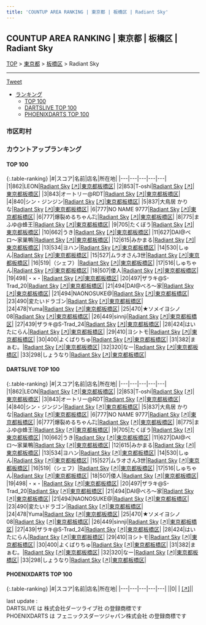 ```yaml
---
title: 'COUNTUP AREA RANKING | 東京都 | 板橋区 | Radiant Sky'
---
```

## COUNTUP AREA RANKING | 東京都 | 板橋区 | Radiant Sky

[TOP](/darts/rank/) > [東京都](/darts/rank/東京都/) > [板橋区](/darts/rank/東京都/板橋区/) > Radiant Sky

___

<a href="https://twitter.com/share?ref_src=twsrc%5Etfw" data-text="COUNTUP AREA RANKING | 東京都板橋区Radiant Sky" class="twitter-share-button" data-hashtags="DARTSLIVE,PHOENIXDARTS,darts,ダーツ" data-show-count="false">Tweet</a>

* [ランキング](#カウントアップランキング)
    * [TOP 100](#top-100)
    * [DARTSLIVE TOP 100](#dartslive-top-100)
    * [PHOENIXDARTS TOP 100](#phoenixdarts-top-100)

### 市区町村

<ul>

</ul>

### カウントアップランキング

#### TOP 100



{:.table-ranking}
|#|スコア|名前|店名|所在地|
|---|---|---|---|---|
|1|862|<span class="rank-name-dl">LEON</span>|<a href="/darts/rank/shops/e224763722c09bdf0d9b047a20a7ba1e.html">Radiant Sky</a> <a href="https://search.dartslive.com/jp/shop/e224763722c09bdf0d9b047a20a7ba1e">[↗]</a>|<a href="/darts/rank/東京都/板橋区">東京都板橋区</a>|
|2|853|<span class="rank-name-dl">T-oshi</span>|<a href="/darts/rank/shops/e224763722c09bdf0d9b047a20a7ba1e.html">Radiant Sky</a> <a href="https://search.dartslive.com/jp/shop/e224763722c09bdf0d9b047a20a7ba1e">[↗]</a>|<a href="/darts/rank/東京都/板橋区">東京都板橋区</a>|
|3|843|<span class="rank-name-dl">オートリー@RDT</span>|<a href="/darts/rank/shops/e224763722c09bdf0d9b047a20a7ba1e.html">Radiant Sky</a> <a href="https://search.dartslive.com/jp/shop/e224763722c09bdf0d9b047a20a7ba1e">[↗]</a>|<a href="/darts/rank/東京都/板橋区">東京都板橋区</a>|
|4|840|<span class="rank-name-dl">シン・ジンジン</span>|<a href="/darts/rank/shops/e224763722c09bdf0d9b047a20a7ba1e.html">Radiant Sky</a> <a href="https://search.dartslive.com/jp/shop/e224763722c09bdf0d9b047a20a7ba1e">[↗]</a>|<a href="/darts/rank/東京都/板橋区">東京都板橋区</a>|
|5|837|<span class="rank-name-dl">大鳥居 かりな</span>|<a href="/darts/rank/shops/e224763722c09bdf0d9b047a20a7ba1e.html">Radiant Sky</a> <a href="https://search.dartslive.com/jp/shop/e224763722c09bdf0d9b047a20a7ba1e">[↗]</a>|<a href="/darts/rank/東京都/板橋区">東京都板橋区</a>|
|6|777|<span class="rank-name-dl">NO NAME 9777</span>|<a href="/darts/rank/shops/e224763722c09bdf0d9b047a20a7ba1e.html">Radiant Sky</a> <a href="https://search.dartslive.com/jp/shop/e224763722c09bdf0d9b047a20a7ba1e">[↗]</a>|<a href="/darts/rank/東京都/板橋区">東京都板橋区</a>|
|6|777|<span class="rank-name-dl">爆裂めるちゃん㌠</span>|<a href="/darts/rank/shops/e224763722c09bdf0d9b047a20a7ba1e.html">Radiant Sky</a> <a href="https://search.dartslive.com/jp/shop/e224763722c09bdf0d9b047a20a7ba1e">[↗]</a>|<a href="/darts/rank/東京都/板橋区">東京都板橋区</a>|
|8|775|<span class="rank-name-dl">まふゆ@蜂王</span>|<a href="/darts/rank/shops/e224763722c09bdf0d9b047a20a7ba1e.html">Radiant Sky</a> <a href="https://search.dartslive.com/jp/shop/e224763722c09bdf0d9b047a20a7ba1e">[↗]</a>|<a href="/darts/rank/東京都/板橋区">東京都板橋区</a>|
|9|705|<span class="rank-name-dl">たくぼう</span>|<a href="/darts/rank/shops/e224763722c09bdf0d9b047a20a7ba1e.html">Radiant Sky</a> <a href="https://search.dartslive.com/jp/shop/e224763722c09bdf0d9b047a20a7ba1e">[↗]</a>|<a href="/darts/rank/東京都/板橋区">東京都板橋区</a>|
|10|662|<span class="rank-name-dl">うき</span>|<a href="/darts/rank/shops/e224763722c09bdf0d9b047a20a7ba1e.html">Radiant Sky</a> <a href="https://search.dartslive.com/jp/shop/e224763722c09bdf0d9b047a20a7ba1e">[↗]</a>|<a href="/darts/rank/東京都/板橋区">東京都板橋区</a>|
|11|627|<span class="rank-name-dl">DAI@ベロ〜家巣鴨</span>|<a href="/darts/rank/shops/e224763722c09bdf0d9b047a20a7ba1e.html">Radiant Sky</a> <a href="https://search.dartslive.com/jp/shop/e224763722c09bdf0d9b047a20a7ba1e">[↗]</a>|<a href="/darts/rank/東京都/板橋区">東京都板橋区</a>|
|12|615|<span class="rank-name-dl">みかまる</span>|<a href="/darts/rank/shops/e224763722c09bdf0d9b047a20a7ba1e.html">Radiant Sky</a> <a href="https://search.dartslive.com/jp/shop/e224763722c09bdf0d9b047a20a7ba1e">[↗]</a>|<a href="/darts/rank/東京都/板橋区">東京都板橋区</a>|
|13|534|<span class="rank-name-dl">ヨハン</span>|<a href="/darts/rank/shops/e224763722c09bdf0d9b047a20a7ba1e.html">Radiant Sky</a> <a href="https://search.dartslive.com/jp/shop/e224763722c09bdf0d9b047a20a7ba1e">[↗]</a>|<a href="/darts/rank/東京都/板橋区">東京都板橋区</a>|
|14|530|<span class="rank-name-dl">しゅん</span>|<a href="/darts/rank/shops/e224763722c09bdf0d9b047a20a7ba1e.html">Radiant Sky</a> <a href="https://search.dartslive.com/jp/shop/e224763722c09bdf0d9b047a20a7ba1e">[↗]</a>|<a href="/darts/rank/東京都/板橋区">東京都板橋区</a>|
|15|527|<span class="rank-name-dl">ムラオさん3世</span>|<a href="/darts/rank/shops/e224763722c09bdf0d9b047a20a7ba1e.html">Radiant Sky</a> <a href="https://search.dartslive.com/jp/shop/e224763722c09bdf0d9b047a20a7ba1e">[↗]</a>|<a href="/darts/rank/東京都/板橋区">東京都板橋区</a>|
|16|519|<span class="rank-name-dl">（シェフ）</span>|<a href="/darts/rank/shops/e224763722c09bdf0d9b047a20a7ba1e.html">Radiant Sky</a> <a href="https://search.dartslive.com/jp/shop/e224763722c09bdf0d9b047a20a7ba1e">[↗]</a>|<a href="/darts/rank/東京都/板橋区">東京都板橋区</a>|
|17|516|<span class="rank-name-dl">しゅちゃん</span>|<a href="/darts/rank/shops/e224763722c09bdf0d9b047a20a7ba1e.html">Radiant Sky</a> <a href="https://search.dartslive.com/jp/shop/e224763722c09bdf0d9b047a20a7ba1e">[↗]</a>|<a href="/darts/rank/東京都/板橋区">東京都板橋区</a>|
|18|507|<span class="rank-name-dl">倭人</span>|<a href="/darts/rank/shops/e224763722c09bdf0d9b047a20a7ba1e.html">Radiant Sky</a> <a href="https://search.dartslive.com/jp/shop/e224763722c09bdf0d9b047a20a7ba1e">[↗]</a>|<a href="/darts/rank/東京都/板橋区">東京都板橋区</a>|
|19|498|<span class="rank-name-dl">・×・</span>|<a href="/darts/rank/shops/e224763722c09bdf0d9b047a20a7ba1e.html">Radiant Sky</a> <a href="https://search.dartslive.com/jp/shop/e224763722c09bdf0d9b047a20a7ba1e">[↗]</a>|<a href="/darts/rank/東京都/板橋区">東京都板橋区</a>|
|20|497|<span class="rank-name-dl">ザラキ@S-Trad_20</span>|<a href="/darts/rank/shops/e224763722c09bdf0d9b047a20a7ba1e.html">Radiant Sky</a> <a href="https://search.dartslive.com/jp/shop/e224763722c09bdf0d9b047a20a7ba1e">[↗]</a>|<a href="/darts/rank/東京都/板橋区">東京都板橋区</a>|
|21|494|<span class="rank-name-dl">DAI@べろ〜家</span>|<a href="/darts/rank/shops/e224763722c09bdf0d9b047a20a7ba1e.html">Radiant Sky</a> <a href="https://search.dartslive.com/jp/shop/e224763722c09bdf0d9b047a20a7ba1e">[↗]</a>|<a href="/darts/rank/東京都/板橋区">東京都板橋区</a>|
|21|494|<span class="rank-name-dl">NAONOSUKE@</span>|<a href="/darts/rank/shops/e224763722c09bdf0d9b047a20a7ba1e.html">Radiant Sky</a> <a href="https://search.dartslive.com/jp/shop/e224763722c09bdf0d9b047a20a7ba1e">[↗]</a>|<a href="/darts/rank/東京都/板橋区">東京都板橋区</a>|
|23|490|<span class="rank-name-dl">変たいドラゴン</span>|<a href="/darts/rank/shops/e224763722c09bdf0d9b047a20a7ba1e.html">Radiant Sky</a> <a href="https://search.dartslive.com/jp/shop/e224763722c09bdf0d9b047a20a7ba1e">[↗]</a>|<a href="/darts/rank/東京都/板橋区">東京都板橋区</a>|
|24|478|<span class="rank-name-dl">Yuma</span>|<a href="/darts/rank/shops/e224763722c09bdf0d9b047a20a7ba1e.html">Radiant Sky</a> <a href="https://search.dartslive.com/jp/shop/e224763722c09bdf0d9b047a20a7ba1e">[↗]</a>|<a href="/darts/rank/東京都/板橋区">東京都板橋区</a>|
|25|470|<span class="rank-name-dl">★ソメイヨシノ08</span>|<a href="/darts/rank/shops/e224763722c09bdf0d9b047a20a7ba1e.html">Radiant Sky</a> <a href="https://search.dartslive.com/jp/shop/e224763722c09bdf0d9b047a20a7ba1e">[↗]</a>|<a href="/darts/rank/東京都/板橋区">東京都板橋区</a>|
|26|449|<span class="rank-name-dl">sinnji</span>|<a href="/darts/rank/shops/e224763722c09bdf0d9b047a20a7ba1e.html">Radiant Sky</a> <a href="https://search.dartslive.com/jp/shop/e224763722c09bdf0d9b047a20a7ba1e">[↗]</a>|<a href="/darts/rank/東京都/板橋区">東京都板橋区</a>|
|27|439|<span class="rank-name-dl">ザラキ@S-Trad_24</span>|<a href="/darts/rank/shops/e224763722c09bdf0d9b047a20a7ba1e.html">Radiant Sky</a> <a href="https://search.dartslive.com/jp/shop/e224763722c09bdf0d9b047a20a7ba1e">[↗]</a>|<a href="/darts/rank/東京都/板橋区">東京都板橋区</a>|
|28|424|<span class="rank-name-dl">はいたにらん</span>|<a href="/darts/rank/shops/e224763722c09bdf0d9b047a20a7ba1e.html">Radiant Sky</a> <a href="https://search.dartslive.com/jp/shop/e224763722c09bdf0d9b047a20a7ba1e">[↗]</a>|<a href="/darts/rank/東京都/板橋区">東京都板橋区</a>|
|29|410|<span class="rank-name-dl">ヨシトモ</span>|<a href="/darts/rank/shops/e224763722c09bdf0d9b047a20a7ba1e.html">Radiant Sky</a> <a href="https://search.dartslive.com/jp/shop/e224763722c09bdf0d9b047a20a7ba1e">[↗]</a>|<a href="/darts/rank/東京都/板橋区">東京都板橋区</a>|
|30|400|<span class="rank-name-dl">よくばりちゅ</span>|<a href="/darts/rank/shops/e224763722c09bdf0d9b047a20a7ba1e.html">Radiant Sky</a> <a href="https://search.dartslive.com/jp/shop/e224763722c09bdf0d9b047a20a7ba1e">[↗]</a>|<a href="/darts/rank/東京都/板橋区">東京都板橋区</a>|
|31|382|<span class="rank-name-dl">まぁむ。</span>|<a href="/darts/rank/shops/e224763722c09bdf0d9b047a20a7ba1e.html">Radiant Sky</a> <a href="https://search.dartslive.com/jp/shop/e224763722c09bdf0d9b047a20a7ba1e">[↗]</a>|<a href="/darts/rank/東京都/板橋区">東京都板橋区</a>|
|32|320|<span class="rank-name-dl">なー</span>|<a href="/darts/rank/shops/e224763722c09bdf0d9b047a20a7ba1e.html">Radiant Sky</a> <a href="https://search.dartslive.com/jp/shop/e224763722c09bdf0d9b047a20a7ba1e">[↗]</a>|<a href="/darts/rank/東京都/板橋区">東京都板橋区</a>|
|33|298|<span class="rank-name-dl">しょうなり</span>|<a href="/darts/rank/shops/e224763722c09bdf0d9b047a20a7ba1e.html">Radiant Sky</a> <a href="https://search.dartslive.com/jp/shop/e224763722c09bdf0d9b047a20a7ba1e">[↗]</a>|<a href="/darts/rank/東京都/板橋区">東京都板橋区</a>|


#### DARTSLIVE TOP 100



{:.table-ranking}
|#|スコア|名前|店名|所在地|
|---|---|---|---|---|
|1|862|<span class="rank-name-dl">LEON</span>|<a href="/darts/rank/shops/e224763722c09bdf0d9b047a20a7ba1e.html">Radiant Sky</a> <a href="https://search.dartslive.com/jp/shop/e224763722c09bdf0d9b047a20a7ba1e">[↗]</a>|<a href="/darts/rank/東京都/板橋区">東京都板橋区</a>|
|2|853|<span class="rank-name-dl">T-oshi</span>|<a href="/darts/rank/shops/e224763722c09bdf0d9b047a20a7ba1e.html">Radiant Sky</a> <a href="https://search.dartslive.com/jp/shop/e224763722c09bdf0d9b047a20a7ba1e">[↗]</a>|<a href="/darts/rank/東京都/板橋区">東京都板橋区</a>|
|3|843|<span class="rank-name-dl">オートリー@RDT</span>|<a href="/darts/rank/shops/e224763722c09bdf0d9b047a20a7ba1e.html">Radiant Sky</a> <a href="https://search.dartslive.com/jp/shop/e224763722c09bdf0d9b047a20a7ba1e">[↗]</a>|<a href="/darts/rank/東京都/板橋区">東京都板橋区</a>|
|4|840|<span class="rank-name-dl">シン・ジンジン</span>|<a href="/darts/rank/shops/e224763722c09bdf0d9b047a20a7ba1e.html">Radiant Sky</a> <a href="https://search.dartslive.com/jp/shop/e224763722c09bdf0d9b047a20a7ba1e">[↗]</a>|<a href="/darts/rank/東京都/板橋区">東京都板橋区</a>|
|5|837|<span class="rank-name-dl">大鳥居 かりな</span>|<a href="/darts/rank/shops/e224763722c09bdf0d9b047a20a7ba1e.html">Radiant Sky</a> <a href="https://search.dartslive.com/jp/shop/e224763722c09bdf0d9b047a20a7ba1e">[↗]</a>|<a href="/darts/rank/東京都/板橋区">東京都板橋区</a>|
|6|777|<span class="rank-name-dl">NO NAME 9777</span>|<a href="/darts/rank/shops/e224763722c09bdf0d9b047a20a7ba1e.html">Radiant Sky</a> <a href="https://search.dartslive.com/jp/shop/e224763722c09bdf0d9b047a20a7ba1e">[↗]</a>|<a href="/darts/rank/東京都/板橋区">東京都板橋区</a>|
|6|777|<span class="rank-name-dl">爆裂めるちゃん㌠</span>|<a href="/darts/rank/shops/e224763722c09bdf0d9b047a20a7ba1e.html">Radiant Sky</a> <a href="https://search.dartslive.com/jp/shop/e224763722c09bdf0d9b047a20a7ba1e">[↗]</a>|<a href="/darts/rank/東京都/板橋区">東京都板橋区</a>|
|8|775|<span class="rank-name-dl">まふゆ@蜂王</span>|<a href="/darts/rank/shops/e224763722c09bdf0d9b047a20a7ba1e.html">Radiant Sky</a> <a href="https://search.dartslive.com/jp/shop/e224763722c09bdf0d9b047a20a7ba1e">[↗]</a>|<a href="/darts/rank/東京都/板橋区">東京都板橋区</a>|
|9|705|<span class="rank-name-dl">たくぼう</span>|<a href="/darts/rank/shops/e224763722c09bdf0d9b047a20a7ba1e.html">Radiant Sky</a> <a href="https://search.dartslive.com/jp/shop/e224763722c09bdf0d9b047a20a7ba1e">[↗]</a>|<a href="/darts/rank/東京都/板橋区">東京都板橋区</a>|
|10|662|<span class="rank-name-dl">うき</span>|<a href="/darts/rank/shops/e224763722c09bdf0d9b047a20a7ba1e.html">Radiant Sky</a> <a href="https://search.dartslive.com/jp/shop/e224763722c09bdf0d9b047a20a7ba1e">[↗]</a>|<a href="/darts/rank/東京都/板橋区">東京都板橋区</a>|
|11|627|<span class="rank-name-dl">DAI@ベロ〜家巣鴨</span>|<a href="/darts/rank/shops/e224763722c09bdf0d9b047a20a7ba1e.html">Radiant Sky</a> <a href="https://search.dartslive.com/jp/shop/e224763722c09bdf0d9b047a20a7ba1e">[↗]</a>|<a href="/darts/rank/東京都/板橋区">東京都板橋区</a>|
|12|615|<span class="rank-name-dl">みかまる</span>|<a href="/darts/rank/shops/e224763722c09bdf0d9b047a20a7ba1e.html">Radiant Sky</a> <a href="https://search.dartslive.com/jp/shop/e224763722c09bdf0d9b047a20a7ba1e">[↗]</a>|<a href="/darts/rank/東京都/板橋区">東京都板橋区</a>|
|13|534|<span class="rank-name-dl">ヨハン</span>|<a href="/darts/rank/shops/e224763722c09bdf0d9b047a20a7ba1e.html">Radiant Sky</a> <a href="https://search.dartslive.com/jp/shop/e224763722c09bdf0d9b047a20a7ba1e">[↗]</a>|<a href="/darts/rank/東京都/板橋区">東京都板橋区</a>|
|14|530|<span class="rank-name-dl">しゅん</span>|<a href="/darts/rank/shops/e224763722c09bdf0d9b047a20a7ba1e.html">Radiant Sky</a> <a href="https://search.dartslive.com/jp/shop/e224763722c09bdf0d9b047a20a7ba1e">[↗]</a>|<a href="/darts/rank/東京都/板橋区">東京都板橋区</a>|
|15|527|<span class="rank-name-dl">ムラオさん3世</span>|<a href="/darts/rank/shops/e224763722c09bdf0d9b047a20a7ba1e.html">Radiant Sky</a> <a href="https://search.dartslive.com/jp/shop/e224763722c09bdf0d9b047a20a7ba1e">[↗]</a>|<a href="/darts/rank/東京都/板橋区">東京都板橋区</a>|
|16|519|<span class="rank-name-dl">（シェフ）</span>|<a href="/darts/rank/shops/e224763722c09bdf0d9b047a20a7ba1e.html">Radiant Sky</a> <a href="https://search.dartslive.com/jp/shop/e224763722c09bdf0d9b047a20a7ba1e">[↗]</a>|<a href="/darts/rank/東京都/板橋区">東京都板橋区</a>|
|17|516|<span class="rank-name-dl">しゅちゃん</span>|<a href="/darts/rank/shops/e224763722c09bdf0d9b047a20a7ba1e.html">Radiant Sky</a> <a href="https://search.dartslive.com/jp/shop/e224763722c09bdf0d9b047a20a7ba1e">[↗]</a>|<a href="/darts/rank/東京都/板橋区">東京都板橋区</a>|
|18|507|<span class="rank-name-dl">倭人</span>|<a href="/darts/rank/shops/e224763722c09bdf0d9b047a20a7ba1e.html">Radiant Sky</a> <a href="https://search.dartslive.com/jp/shop/e224763722c09bdf0d9b047a20a7ba1e">[↗]</a>|<a href="/darts/rank/東京都/板橋区">東京都板橋区</a>|
|19|498|<span class="rank-name-dl">・×・</span>|<a href="/darts/rank/shops/e224763722c09bdf0d9b047a20a7ba1e.html">Radiant Sky</a> <a href="https://search.dartslive.com/jp/shop/e224763722c09bdf0d9b047a20a7ba1e">[↗]</a>|<a href="/darts/rank/東京都/板橋区">東京都板橋区</a>|
|20|497|<span class="rank-name-dl">ザラキ@S-Trad_20</span>|<a href="/darts/rank/shops/e224763722c09bdf0d9b047a20a7ba1e.html">Radiant Sky</a> <a href="https://search.dartslive.com/jp/shop/e224763722c09bdf0d9b047a20a7ba1e">[↗]</a>|<a href="/darts/rank/東京都/板橋区">東京都板橋区</a>|
|21|494|<span class="rank-name-dl">DAI@べろ〜家</span>|<a href="/darts/rank/shops/e224763722c09bdf0d9b047a20a7ba1e.html">Radiant Sky</a> <a href="https://search.dartslive.com/jp/shop/e224763722c09bdf0d9b047a20a7ba1e">[↗]</a>|<a href="/darts/rank/東京都/板橋区">東京都板橋区</a>|
|21|494|<span class="rank-name-dl">NAONOSUKE@</span>|<a href="/darts/rank/shops/e224763722c09bdf0d9b047a20a7ba1e.html">Radiant Sky</a> <a href="https://search.dartslive.com/jp/shop/e224763722c09bdf0d9b047a20a7ba1e">[↗]</a>|<a href="/darts/rank/東京都/板橋区">東京都板橋区</a>|
|23|490|<span class="rank-name-dl">変たいドラゴン</span>|<a href="/darts/rank/shops/e224763722c09bdf0d9b047a20a7ba1e.html">Radiant Sky</a> <a href="https://search.dartslive.com/jp/shop/e224763722c09bdf0d9b047a20a7ba1e">[↗]</a>|<a href="/darts/rank/東京都/板橋区">東京都板橋区</a>|
|24|478|<span class="rank-name-dl">Yuma</span>|<a href="/darts/rank/shops/e224763722c09bdf0d9b047a20a7ba1e.html">Radiant Sky</a> <a href="https://search.dartslive.com/jp/shop/e224763722c09bdf0d9b047a20a7ba1e">[↗]</a>|<a href="/darts/rank/東京都/板橋区">東京都板橋区</a>|
|25|470|<span class="rank-name-dl">★ソメイヨシノ08</span>|<a href="/darts/rank/shops/e224763722c09bdf0d9b047a20a7ba1e.html">Radiant Sky</a> <a href="https://search.dartslive.com/jp/shop/e224763722c09bdf0d9b047a20a7ba1e">[↗]</a>|<a href="/darts/rank/東京都/板橋区">東京都板橋区</a>|
|26|449|<span class="rank-name-dl">sinnji</span>|<a href="/darts/rank/shops/e224763722c09bdf0d9b047a20a7ba1e.html">Radiant Sky</a> <a href="https://search.dartslive.com/jp/shop/e224763722c09bdf0d9b047a20a7ba1e">[↗]</a>|<a href="/darts/rank/東京都/板橋区">東京都板橋区</a>|
|27|439|<span class="rank-name-dl">ザラキ@S-Trad_24</span>|<a href="/darts/rank/shops/e224763722c09bdf0d9b047a20a7ba1e.html">Radiant Sky</a> <a href="https://search.dartslive.com/jp/shop/e224763722c09bdf0d9b047a20a7ba1e">[↗]</a>|<a href="/darts/rank/東京都/板橋区">東京都板橋区</a>|
|28|424|<span class="rank-name-dl">はいたにらん</span>|<a href="/darts/rank/shops/e224763722c09bdf0d9b047a20a7ba1e.html">Radiant Sky</a> <a href="https://search.dartslive.com/jp/shop/e224763722c09bdf0d9b047a20a7ba1e">[↗]</a>|<a href="/darts/rank/東京都/板橋区">東京都板橋区</a>|
|29|410|<span class="rank-name-dl">ヨシトモ</span>|<a href="/darts/rank/shops/e224763722c09bdf0d9b047a20a7ba1e.html">Radiant Sky</a> <a href="https://search.dartslive.com/jp/shop/e224763722c09bdf0d9b047a20a7ba1e">[↗]</a>|<a href="/darts/rank/東京都/板橋区">東京都板橋区</a>|
|30|400|<span class="rank-name-dl">よくばりちゅ</span>|<a href="/darts/rank/shops/e224763722c09bdf0d9b047a20a7ba1e.html">Radiant Sky</a> <a href="https://search.dartslive.com/jp/shop/e224763722c09bdf0d9b047a20a7ba1e">[↗]</a>|<a href="/darts/rank/東京都/板橋区">東京都板橋区</a>|
|31|382|<span class="rank-name-dl">まぁむ。</span>|<a href="/darts/rank/shops/e224763722c09bdf0d9b047a20a7ba1e.html">Radiant Sky</a> <a href="https://search.dartslive.com/jp/shop/e224763722c09bdf0d9b047a20a7ba1e">[↗]</a>|<a href="/darts/rank/東京都/板橋区">東京都板橋区</a>|
|32|320|<span class="rank-name-dl">なー</span>|<a href="/darts/rank/shops/e224763722c09bdf0d9b047a20a7ba1e.html">Radiant Sky</a> <a href="https://search.dartslive.com/jp/shop/e224763722c09bdf0d9b047a20a7ba1e">[↗]</a>|<a href="/darts/rank/東京都/板橋区">東京都板橋区</a>|
|33|298|<span class="rank-name-dl">しょうなり</span>|<a href="/darts/rank/shops/e224763722c09bdf0d9b047a20a7ba1e.html">Radiant Sky</a> <a href="https://search.dartslive.com/jp/shop/e224763722c09bdf0d9b047a20a7ba1e">[↗]</a>|<a href="/darts/rank/東京都/板橋区">東京都板橋区</a>|


#### PHOENIXDARTS TOP 100



{:.table-ranking}
|#|スコア|名前|店名|所在地|
|---|---|---|---|---|
||0|<span class="rank-name-dl"> </span>|<a href="/darts/rank/shops/.html"></a> <a href="">[↗]</a>|<a href="/darts/rank//"></a>|


<div class="footer border-top border-gray-light mt-5 pt-3 text-right text-gray">
    last update : <span style="font-weight: italic" id="foot_last_modified"></span><br />
    DARTSLIVE は 株式会社ダーツライブ社 の登録商標です<br />
    PHOENIXDARTS は フェニックスダーツジャパン株式会社 の登録商標です<br />
</div>

<script src="https://cdnjs.cloudflare.com/ajax/libs/jquery.tablesorter/2.31.3/js/jquery.tablesorter.min.js" integrity="sha512-qzgd5cYSZcosqpzpn7zF2ZId8f/8CHmFKZ8j7mU4OUXTNRd5g+ZHBPsgKEwoqxCtdQvExE5LprwwPAgoicguNg==" crossorigin="anonymous" referrerpolicy="no-referrer"></script>
<link rel="stylesheet" href="https://cdnjs.cloudflare.com/ajax/libs/jquery.tablesorter/2.31.3/css/theme.default.min.css" integrity="sha512-wghhOJkjQX0Lh3NSWvNKeZ0ZpNn+SPVXX1Qyc9OCaogADktxrBiBdKGDoqVUOyhStvMBmJQ8ZdMHiR3wuEq8+w==" crossorigin="anonymous" referrerpolicy="no-referrer" />
<script>
$(function() {
    $(".table-ranking").tablesorter({sortList:[[0, 0]]});
    $("#foot_last_modified").text(formatDate(new Date(document.lastModified), 'yyyy-MM-dd HH:mm:ss'));
});
</script>

<script async src="https://platform.twitter.com/widgets.js" charset="utf-8"></script>